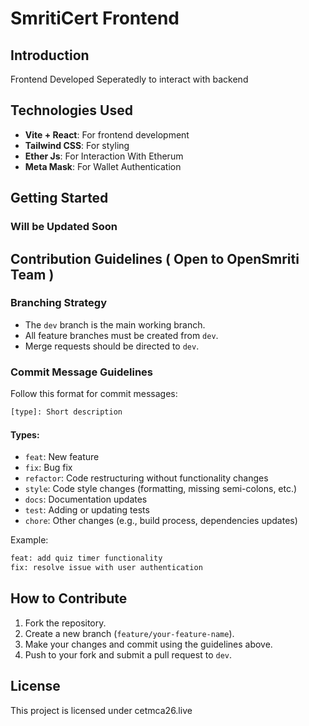 # SmritiCert Frontend

## Introduction
Frontend Developed Seperatedly to interact with backend 

## Technologies Used
- **Vite + React**: For frontend development
- **Tailwind CSS**: For styling
- **Ether Js**: For Interaction With Etherum
- **Meta Mask**: For Wallet Authentication

## Getting Started
### Will be Updated Soon



## Contribution Guidelines ( Open to OpenSmriti Team )

### Branching Strategy
- The `dev` branch is the main working branch.
- All feature branches must be created from `dev`.
- Merge requests should be directed to `dev`.

### Commit Message Guidelines
Follow this format for commit messages:
```sh
[type]: Short description
```
#### Types:
- `feat`: New feature
- `fix`: Bug fix
- `refactor`: Code restructuring without functionality changes
- `style`: Code style changes (formatting, missing semi-colons, etc.)
- `docs`: Documentation updates
- `test`: Adding or updating tests
- `chore`: Other changes (e.g., build process, dependencies updates)
  

Example:
```sh
feat: add quiz timer functionality
fix: resolve issue with user authentication
```

## How to Contribute
1. Fork the repository.
2. Create a new branch (`feature/your-feature-name`).
3. Make your changes and commit using the guidelines above.
4. Push to your fork and submit a pull request to `dev`.

## License
This project is licensed under cetmca26.live
